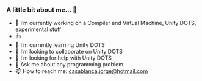 ### A little bit about me... 👋

- 🔭 I’m currently working on a Compiler and Virtual Machine, Unity DOTS, experimental stuff
- :+1: 
- 🌱 I’m currently learning Unity DOTS
- 👯 I’m looking to collaborate on Unity DOTS
- 🤔 I’m looking for help with Unity DOTS
- 💬 Ask me about any programming problem.
- 📫 How to reach me: casablanca.jorge@hotmail.com
